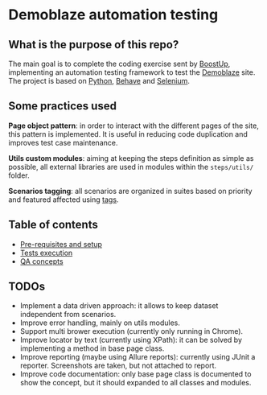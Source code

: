 # Demoblaze automation testing

## What is the purpose of this repo?

The main goal is to complete the coding exercise sent by [BoostUp](https://www.boostup.ai/), implementing an automation testing framework to test the [Demoblaze](https://www.demoblaze.com/) site.
The project is based on [Python](https://www.python.org/), [Behave](https://behave.readthedocs.io/en/latest/) and [Selenium](https://selenium-python.readthedocs.io/).

## Some practices used

**Page object pattern**: in order to interact with the different pages of the site, this pattern is implemented. It is useful in reducing code duplication and improves test case maintenance.

**Utils custom modules**: aiming at keeping the steps definition as simple as possible, all external libraries are used in modules within the `steps/utils/` folder.

**Scenarios tagging**: all scenarios are organized in suites based on priority and featured affected using [tags](https://behave.readthedocs.io/en/latest/tag_expressions.html).

## Table of contents
- [Pre-requisites and setup](docs/Setup.md)
- [Tests execution](docs/TestsExecution.md)
- [QA concepts](docs/QA.md)

## TODOs
- Implement a data driven approach: it allows to keep dataset independent from scenarios.
- Improve error handling, mainly on utils modules.
- Support multi brower execution (currently only running in Chrome).
- Improve locator by text (currently using XPath): it can be solved by implementing a method in base page class.
- Improve reporting (maybe using Allure reports): currently using JUnit a reporter. Screenshots are taken, but not attached to report.
- Improve code documentation: only base page class is documented to show the concept, but it should expanded to all classes and modules.
